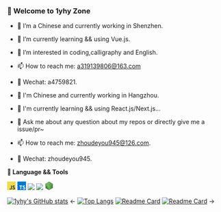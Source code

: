 ### 👋 Welcome to 1yhy Zone

- 🔭 I’m a Chinese and currently working in Shenzhen.
- 🌱 I’m currently learning && using Vue.js.
- 👯 I’m interested in coding,calligraphy and English.
- 📫 How to reach me: a319139806@163.com
- 💬 Wechat: a4759821.

- 🔭 I'm Chinese and currently working in Hangzhou.
- 📖 I'm currently learning && using React.js/Next.js...
- 🌱 Ask me about any question about my repos or directly give me a issue/pr~
- 📫 How to reach me: zhoudeyou945@126.com.
- 💬 Wechat: zhoudeyou945.

**🔧 Language && Tools**  

<code><img height="20" src="https://raw.githubusercontent.com/github/explore/80688e429a7d4ef2fca1e82350fe8e3517d3494d/topics/javascript/javascript.png"></code>
<code><img height="20" src="https://raw.githubusercontent.com/github/explore/80688e429a7d4ef2fca1e82350fe8e3517d3494d/topics/typescript/typescript.png"></code>
<code><img height="20" src="https://avatars.githubusercontent.com/u/6128107?s=48&v=4"></code>
<code><img height="20" src="https://avatars.githubusercontent.com/u/14101776?s=48&v=4"></code>
<code><img height="20" src="https://raw.githubusercontent.com/github/explore/80688e429a7d4ef2fca1e82350fe8e3517d3494d/topics/nodejs/nodejs.png"></code>  

[![1yhy's GitHub stats](https://github-readme-stats.vercel.app/api?username=1yhy&theme=buefy)](https://github.com/1yhy)
<-
[![Top Langs](https://github-readme-stats.vercel.app/api/top-langs/?username=1yhy&layout=compact&theme=buefy)](https://juejin.cn/user/96412752681079/posts)
[![Readme Card](https://github-readme-stats.vercel.app/api/pin/?username=1yhy&repo=next-antd-scaffold&theme=buefy)](https://github.com/1yhy/next-antd-scaffold)
[![Readme Card](https://github-readme-stats.vercel.app/api/pin/?username=1yhy&repo=dynamic-antd-theme&theme=buefy)](https://github.com/1yhy/dynamic-antd-theme)
->

